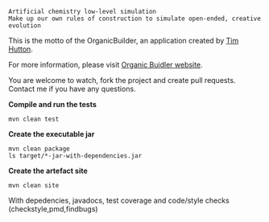     Artificial chemistry low-level simulation
    Make up our own rules of construction to simulate open-ended, creative evolution

This is the motto of the OrganicBuilder, an application created by [Tim Hutton](http://www.sq3.org.uk).

For more information, please visit [Organic Buidler website](https://bertranddechoux.github.io/OrganicBuilder/).

You are welcome to watch, fork the project and create pull requests. Contact me if you have any questions.


**Compile and run the tests**
```
mvn clean test
```

**Create the executable jar**
```
mvn clean package
ls target/*-jar-with-dependencies.jar
```

**Create the artefact site**
```
mvn clean site
```
With depedencies, javadocs, test coverage and code/style checks (checkstyle,pmd,findbugs)
